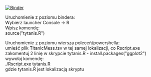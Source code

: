 [![Binder](https://mybinder.org/badge_logo.svg)](https://mybinder.org/v2/gh/MD2137/tytanis/main)  

Uruchomienie z poziomu bindera:  
Wybierz launcher Console -> R  
Wpisz komendę:  
source("tytanis.R")  

Uruchomienie z poziomu wiersza poleceń/powershella:  
umieść plik TitanicMess.tsv w tej samej lokalizacji, co Rscript.exe  
zakomentuj 2 linię w skrypcie tytanis.R - install.packages("ggplot2")  
wywołaj komendę:  
./Rscript.exe tytanis.R  
gdzie tytanis.R jest lokalizacją skryptu  